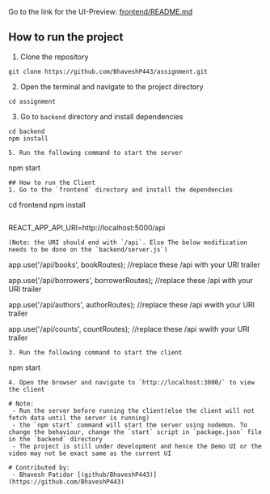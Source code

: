 Go to the link for the UI-Preview: [frontend/README.md](https://github.com/BhaveshP443/assignment/blob/main/frontend/README.md)

## How to run the project
1. Clone the repository
```
git clone https://github.com/BhaveshP443/assignment.git
```
2. Open the terminal and navigate to the project directory
```
cd assignment
```
3. Go to `backend` directory and install dependencies
```
cd backend
npm install
```

```
5. Run the following command to start the server
```
npm start
```
## How to run the Client
1. Go to the `frontend` directory and install the dependencies
```
cd frontend
npm install
```
```
REACT_APP_API_URI=http://localhost:5000/api
```
(Note: the URI should end with `/api`. Else The below modification needs to be done on the `backend/server.js`)
```
app.use('/api/books', bookRoutes);  //replace these /api with your URI trailer

app.use('/api/borrowers', borrowerRoutes);  //replace these /api with your URI trailer

app.use('/api/authors', authorRoutes);  //replace these /api wwith your URI trailer

app.use('/api/counts', countRoutes);    //replace these /api wwith your URI trailer
```
3. Run the following command to start the client
```
npm start
```
4. Open the browser and navigate to `http://localhost:3000/` to view the client

# Note:
 - Run the server before running the client(else the client will not fetch data until the server is running)
 - the `npm start` command will start the server using nodemon. To change the behaviour, change the `start` script in `package.json` file in the `backend` directory
 - The project is still under development and hence the Demo UI or the video may not be exact same as the current UI

# Contributed by:
 - Bhavesh Patidar [(github/BhaveshP443)](https://github.com/BhaveshP443)
